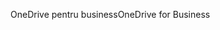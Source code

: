 <span data-ttu-id="4df2d-101">OneDrive pentru business</span><span class="sxs-lookup"><span data-stu-id="4df2d-101">OneDrive for Business</span></span>